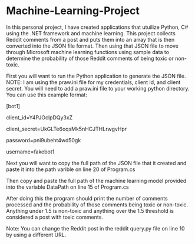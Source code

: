 # Machine-Learning-Project

In this personal project, I have created applications that utuilize Python, C# using the .NET framework and machine learning. This project collects Reddit comments from a post and puts them into an array that is then converted into the JSON file format. Then using that JSON file to move through Microsoft machine learning functions using sample data to determine the probability of those Reddit comments of being toxic or non-toxic. 

First you will want to run the Python application to generate the JSON file.
NOTE: I am using the praw.ini file for my credentials, client id, and client secret. You will need to add a praw.ini file to your working python directory. You can use this example format:

[bot1] 

client_id=Y4PJOclpDQy3xZ

client_secret=UkGLTe6oqsMk5nHCJTHLrwgvHpr

password=pni9ubeht4wd50gk 

username=fakebot1 

Next you will want to copy the full path of the JSON file that it created and paste it into the path varible on line 20 of Program.cs

Then copy and paste the full path of the machine learning model provided into the variable DataPath on line 15 of Program.cs

After doing this the program should print the number of comments processed and the probability of those comments being toxic or non-toxic. Anything under 1.5 is non-toxic and anything over the 1.5 threshold is considered a post with toxic comments.

Note: You can change the Reddit post in the reddit query.py file on line 10 by using a different URL.

